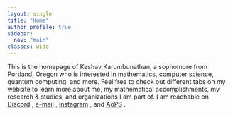 ```yaml
---
layout: single
title: "Home"
author_profile: true
sidebar:
  nav: "main"
classes: wide
---
```


This is the homepage of Keshav Karumbunathan, a sophomore from Portland, Oregon who is interested in mathematics, computer science, quantum computing, and more. Feel free to check out different tabs on my website to learn more about me, my mathematical accomplishments, my research & studies, and organizations I am part of. I am reachable on <span style="position: relative; cursor: help;">
  <span style="text-decoration: underline dotted;">Discord</span>
  <span style="
    visibility: hidden;
    background-color: black;
    color: white;
    text-align: center;
    border-radius: 6px;
    padding: 6px;
    position: absolute;
    z-index: 1;
    bottom: 125%;
    left: 50%;
    transform: translateX(-50%);
    white-space: nowrap;
    opacity: 0;
    transition: opacity 0.3s;
  ">
    username: ke5hav
  </span>
</span>, <span style="position: relative; cursor: help;">
  <span style="text-decoration: underline dotted;">e-mail</span>
  <span style="
    visibility: hidden;
    background-color: black;
    color: white;
    text-align: center;
    border-radius: 6px;
    padding: 6px;
    position: absolute;
    z-index: 1;
    bottom: 125%;
    left: 50%;
    transform: translateX(-50%);
    white-space: nowrap;
    opacity: 0;
    transition: opacity 0.3s;
  ">
    home account: keshavkarumbu0@gmail.com, school account: kkarumb28@jesuitmail.org
  </span>
</span>, <span style="position: relative; cursor: help;">
  <span style="text-decoration: underline dotted;">instagram</span>
  <span style="
    visibility: hidden;
    background-color: black;
    color: white;
    text-align: center;
    border-radius: 6px;
    padding: 6px;
    position: absolute;
    z-index: 1;
    bottom: 125%;
    left: 50%;
    transform: translateX(-50%);
    white-space: nowrap;
    opacity: 0;
    transition: opacity 0.3s;
  ">
    username: kayshavk
  </span>
</span>, and <span style="position: relative; cursor: help;">
  <span style="text-decoration: underline dotted;">AoPS</span>
  <span style="
    visibility: hidden;
    background-color: black;
    color: white;
    text-align: center;
    border-radius: 6px;
    padding: 6px;
    position: absolute;
    z-index: 1;
    bottom: 125%;
    left: 50%;
    transform: translateX(-50%);
    white-space: nowrap;
    opacity: 0;
    transition: opacity 0.3s;
  ">
    username: CrunchyCucumber
  </span>
</span>.

<script>
  document.querySelectorAll("span[style*='position: relative']").forEach(el => {
    const tooltip = el.querySelector("span + span");
    el.addEventListener("mouseover", () => {
      tooltip.style.visibility = "visible";
      tooltip.style.opacity = "1";
    });
    el.addEventListener("mouseout", () => {
      tooltip.style.visibility = "hidden";
      tooltip.style.opacity = "0";
    });
  });
</script>
